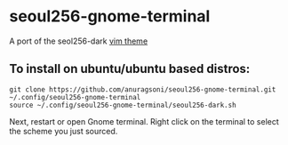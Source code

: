 # seoul256-gnome-terminal

A port of the seol256-dark [vim theme](https://github.com/junegunn/seoul256.vim)

## To install on ubuntu/ubuntu based distros:

```
git clone https://github.com/anuragsoni/seoul256-gnome-terminal.git ~/.config/seoul256-gnome-terminal
source ~/.config/seoul256-gnome-terminal/seoul256-dark.sh
```

Next, restart or open Gnome terminal. Right click on the terminal to select the scheme you just sourced.
